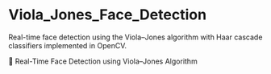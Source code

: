 # Viola_Jones_Face_Detection
Real-time face detection using the Viola–Jones algorithm with Haar cascade classifiers implemented in OpenCV.


👤 Real-Time Face Detection using Viola–Jones Algorithm
